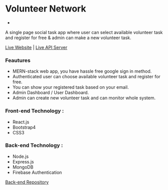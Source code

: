 # Volunteer Network
-

A single page social task app where user can select available volunteer task and register for free & admin can make a new volunteer task.

[Live Website](https://volunteer-net.web.app/) | [Live API Server](https://volunteer-network-as.herokuapp.com/)

### Feautures
*	MERN-stack web app, you have hassle free google sign in method. 
*	Authenticated user can choose available volunteer task and register for free. 
*	You can show your registered task based on your email.
*	Admin Dashboard / User Dashboard. 
*	Admin can create new volunteer task and can monitor whole system.

### Front-end Technology :
* React.js
* Bootstrap4
* CSS3

### Back-end Technology :
* Node.js 
* Express.js
* MongoDB
* Firebase Authentication

[Back-end Repository](https://github.com/anik1612/volunteer-network-back-end)
